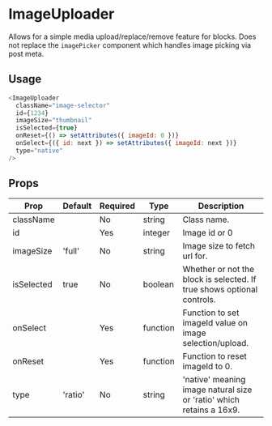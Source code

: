 # ImageUploader
Allows for a simple media upload/replace/remove feature for blocks. Does not replace the `imagePicker` component which handles image picking via post meta.

## Usage
``` js
<ImageUploader
  className="image-selector"
  id={1234}
  imageSize="thumbnail"
  isSelected={true}
  onReset={() => setAttributes({ imageId: 0 })}
  onSelect={({ id: next }) => setAttributes({ imageId: next })}
  type="native"
/>
```

## Props
| Prop       | Default | Required | Type     | Description                                                            |
|------------|---------|----------|----------|------------------------------------------------------------------------|
| className  |         | No       | string   | Class name.                                                            |
| id         |         | Yes      | integer  | Image id or 0                                                          |
| imageSize  | 'full'  | No       | string   | Image size to fetch url for.                                           |
| isSelected | true    | No       | boolean  | Whether or not the block is selected. If true shows optional controls. |
| onSelect   |         | Yes      | function | Function to set imageId value on image selection/upload.               |
| onReset    |         | Yes      | function | Function to reset imageId to 0.                                        |
| type       | 'ratio' | No       | string   | 'native' meaning image natural size or 'ratio' which retains a 16x9.   |
